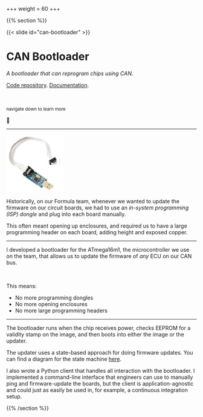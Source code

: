 +++
weight = 60
+++

{{% section %}}

{{< slide id="can-bootloader" >}}

# CAN Bootloader

_A bootloader that can reprogram chips using CAN._

[Code repository](https://github.com/olin-electric-motorsports/olin-electric-motorsports/tree/main/projects/btldr).
[Documentation](https://coda.io/d/_dbuFnC2EA_e/CAN-Software-Update-aka-Bootloader_suPXB).

<br />

<small>navigate down to learn more</small>

🔽

---

<img src="/usbasp.jpg" width="30%" />

Historically, on our Formula team, whenever we wanted to update the firmware on
our circuit boards, we had to use an _in-system programming (ISP) dongle_ and
plug into each board manually.

This often meant opening up enclosures, and required us to have a large
programming header on each board, adding height and exposed copper.

---

I developed a bootloader for the ATmega16m1, the microcontroller we use on the
team, that allows us to update the firmware of _any_ ECU on our CAN bus.

<br />

This means:

* No more programming dongles
* No more opening enclosures
* No more large programming headers

---

The bootloader runs when the chip receives power, checks EEPROM for a validity
stamp on the image, and then boots into either the image or the updater.

The updater uses a state-based approach for doing firmware updates. You can find
a diagram for the state machine <a href="/btldr-state.png" target="_blank">here</a>.

I also wrote a Python client that handles all interaction with the bootloader. I
implemented a command-line interface that engineers can use to manually ping and
firmware-update the boards, but the client is application-agnostic and could
just as easily be used in, for example, a continuous integration setup.

{{% /section %}}

